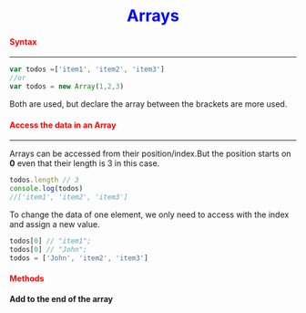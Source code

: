 <h1>Arrays</h1>


<h4>Syntax</h4>

************
```javascript
var todos =['item1', 'item2', 'item3']
//or
var todos = new Array(1,2,3)
```
Both are used, but declare the array between the brackets are more used.

<h4>Access the data in an Array</h4>

************

Arrays can be accessed from their position/index.But the position starts on **0** even that their length is 3 in this case.

```javascript
todos.length // 3
console.log(todos) 
//['item1', 'item2', 'item3']
```
To change the data of one element, we only need to access with the index and assign a new value.

```javascript
todos[0] // "item1";
todos[0] // "John";
todos = ['John', 'item2', 'item3']
```
<h4>Methods</h4>

**Add to the end of the array**



  <style>
        h1 {
            color:blue;
            text-align:center;
        }

        h4{
            color:red;
        }

        
</style>